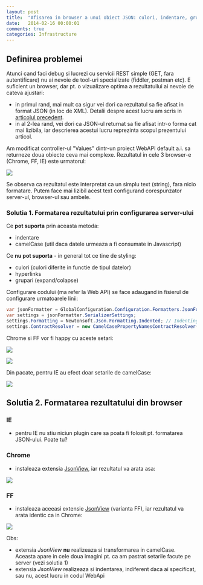 ```yaml
---
layout: post
title:  "Afisarea in browser a unui obiect JSON: culori, indentare, grupare"
date:   2014-02-16 00:00:01
comments: true
categories: Infrastructure
---
```


## Definirea problemei ##

Atunci cand faci debug si lucrezi cu servicii REST simple (GET, fara autentificare) nu ai nevoie de tool-uri specializate (fiddler, postman etc). E suficient un browser, dar pt. o vizualizare optima a rezultatuilui ai nevoie de cateva ajustari:

- in primul rand, mai mult ca sigur vei dori ca rezultatul sa fie afisat in format JSON (in loc de XML). Detalii despre acest lucru am scris in [articolul precedent](http://maran.ro/2014/02/15/afisarea-raspunsului-returnat-de-webapi-in-json-in-loc-de-xml/).
- in al 2-lea rand, vei dori ca JSON-ul returnat sa fie afisat intr-o forma cat mai lizibila, iar descrierea acestui lucru reprezinta scopul prezentului articol.

Am modificat controller-ul "Values" dintr-un proiect WebAPI default a.i. sa returneze doua obiecte ceva mai complexe. Rezultatul in cele 3 browser-e (Chrome, FF, IE) este urmatorul:

![](https://dl.dropboxusercontent.com/u/43065769/blog/images/2014/plain-json-chrome-ff-ie.png)

Se observa ca rezultatul este interpretat ca un simplu text (string), fara nicio formatare. Putem face mai lizibil acest text configurand corespunzator  server-ul, browser-ul sau ambele.

### Solutia 1. Formatarea rezultatului prin configurarea server-ului ###

Ce **pot suporta** prin aceasta metoda:

- indentare
- camelCase (util daca datele urmeaza a fi consumate in Javascript)

Ce **nu pot suporta** - in general tot ce tine de styling:

- culori (culori diferite in functie de tipul datelor)
- hyperlinks
- grupari (expand/colapse)

Configurare codului (ma refer la Web API) se face adaugand in fisierul de configurare urmatoarele linii:

```csharp
var jsonFormatter = GlobalConfiguration.Configuration.Formatters.JsonFormatter;
var settings = jsonFormatter.SerializerSettings;
settings.Formatting = Newtonsoft.Json.Formatting.Indented; // Indenting
settings.ContractResolver = new CamelCasePropertyNamesContractResolver(); // Camel Casing
```

Chrome si FF vor fi happy cu aceste setari:

![](https://dl.dropboxusercontent.com/u/43065769/blog/images/2014/webapi-json-formatter-chrome.png)

![](https://dl.dropboxusercontent.com/u/43065769/blog/images/2014/webapi-json-formatter-ff.png)

Din pacate, pentru IE au efect doar setarile de camelCase:

![](https://dl.dropboxusercontent.com/u/43065769/blog/images/2014/webapi-json-formatter-ie.png)

## Solutia 2. Formatarea rezultatului din browser ##

### IE ###

- pentru IE nu stiu niciun plugin care sa poata fi folosit pt. formatarea JSON-ului. Poate tu?

### Chrome ###

- instaleaza extensia [JsonView](https://chrome.google.com/webstore/detail/jsonview/chklaanhfefbnpoihckbnefhakgolnmc), iar rezultatul va arata asa:

 ![](https://dl.dropboxusercontent.com/u/43065769/blog/images/2014/webapi-json-formatter-chrome-nice.png)

### FF ###

- instaleaza aceeasi extensie [JsonView](https://addons.mozilla.org/en-us/firefox/addon/jsonview/) (varianta FF), iar rezultatul va arata identic ca in Chrome:

 ![](https://dl.dropboxusercontent.com/u/43065769/blog/images/2014/webapi-json-formatter-ff-nice.png)

Obs:

- extensia *JsonView* **nu** realizeaza si transformarea in camelCase. Aceasta apare in cele doua imagini pt. ca am pastrat setarile facute pe server (vezi solutia 1)
- extensia *JsonView* realizeaza si indentarea, indiferent daca ai specificat, sau nu, acest lucru in codul WebApi